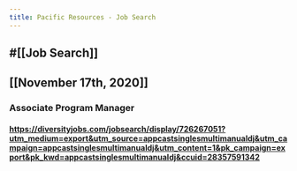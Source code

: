 ```yaml
---
title: Pacific Resources - Job Search
---
```


## #[[Job Search]]

## 

## [[November 17th, 2020]]
### Associate Program Manager
#### https://diversityjobs.com/jobsearch/display/726267051?utm_medium=export&utm_source=appcastsinglesmultimanualdj&utm_campaign=appcastsinglesmultimanualdj&utm_content=1&pk_campaign=export&pk_kwd=appcastsinglesmultimanualdj&ccuid=28357591342
